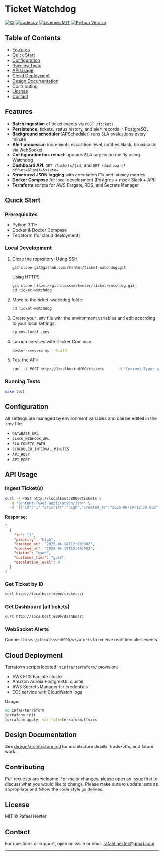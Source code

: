 # Ticket Watchdog

[![CI](https://github.com/rhenter/ticket-watchdog/actions/workflows/ci.yml/badge.svg)](https://github.com/rhenter/ticket-watchdog/actions/workflows/ci.yml)
[![codecov](https://codecov.io/gh/rhenter/ticket-watchdog/branch/main/graph/badge.svg)](https://codecov.io/gh/rhenter/ticket-watchdog)
[![License: MIT](https://img.shields.io/badge/License-MIT-yellow.svg)](LICENSE)
[![Python Version](https://img.shields.io/badge/python-3.11%2B-blue.svg)](https://www.python.org/downloads/)

## Table of Contents
- [Features](#features)
- [Quick Start](#quick-start)
- [Configuration](#configuration)
- [Running Tests](#running-tests)
- [API Usage](#api-usage)
- [Cloud Deployment](#cloud-deployment)
- [Design Documentation](#design-documentation)
- [Contributing](#contributing)
- [License](#license)
- [Contact](#contact)

## Features

- **Batch ingestion** of ticket events via `POST /tickets`
- **Persistence**: tickets, status history, and alert records in PostgreSQL
- **Background scheduler** (APScheduler) runs SLA evaluations every minute
- **Alert processor**: increments escalation level, notifies Slack, broadcasts via WebSocket
- **Configuration hot-reload**: updates SLA targets on the fly using Watchdog
- **Dashboard API**: `GET /tickets/{id}` and `GET /dashboard?offset=&limit=&state=`
- **Structured JSON logging** with correlation IDs and latency metrics
- **Docker Compose** for local development (Postgres + mock Slack + API)
- **Terraform** scripts for AWS Fargate, RDS, and Secrets Manager

## Quick Start

### Prerequisites

- Python 3.11+
- Docker & Docker Compose
- Terraform (for cloud deployment)

### Local Development

1. Clone the repository:
   Using SSH
   ```bash
   git clone git@github.com:rhenter/ticket-watchdog.git
   ```
   Using HTTPS
   ```bash
   git clone https://github.com/rhenter/ticket-watchdog.git
   cd ticket-watchdog
   ```

2. Move to the ticket-watchdog folder
   ```bash 
   cd ticket-watchdog
   ```

3. Create your .env file with the environment variables and edit according to your local settings:
   ```bash
   cp env.local .env
   ```

4. Launch services with Docker Compose:
   ```bash
   docker-compose up --build
   ```

5. Test the API:
   ```bash
   curl -X POST http://localhost:8000/tickets      -H "Content-Type: application/json"      -d '[{"id":"1","priority":"high","created_at":"2025-06-18T12:00:00Z","updated_at":"2025-06-18T12:00:00Z","status":"open","customer_tier":"gold"}]'
   ```

### Running Tests

```bash
make test
```

## Configuration

All settings are managed by environment variables and can be edited in the .env file:

- `DATABASE_URL`
- `SLACK_WEBHOOK_URL`
- `SLA_CONFIG_PATH`
- `SCHEDULER_INTERVAL_MINUTES`
- `API_HOST`
- `API_PORT`

## API Usage

### Ingest Ticket(s)
```bash
curl -X POST http://localhost:8000/tickets \
  -H "Content-Type: application/json" \
  -d '[{"id":"1","priority":"high","created_at":"2025-06-18T12:00:00Z","updated_at":"2025-06-18T12:00:00Z","status":"open","customer_tier":"gold"}]'
```
**Response:**
```json
[
  {
    "id": "1",
    "priority": "high",
    "created_at": "2025-06-18T12:00:00Z",
    "updated_at": "2025-06-18T12:00:00Z",
    "status": "open",
    "customer_tier": "gold",
    "escalation_level": 0
  }
]
```

### Get Ticket by ID
```bash
curl http://localhost:8000/tickets/1
```

### Get Dashboard (all tickets)
```bash
curl http://localhost:8000/dashboard
```

### WebSocket Alerts
Connect to `ws://localhost:8000/ws/alerts` to receive real-time alert events.

## Cloud Deployment

Terraform scripts located in `infra/terraform/` provision:

- AWS ECS Fargate cluster
- Amazon Aurora PostgreSQL cluster
- AWS Secrets Manager for credentials
- ECS service with CloudWatch logs

Usage:
```bash
cd infra/terraform
terraform init
terraform apply -var-file=terraform.tfvars
```

## Design Documentation

See [design/architecture.md](design/architecture.md) for architecture details, trade-offs, and future work.

## Contributing
Pull requests are welcome! For major changes, please open an issue first to discuss what you would like to change. Please make sure to update tests as appropriate and follow the code style guidelines.

## License
MIT © Rafael Henter

## Contact
For questions or support, open an issue or email [rafael.henter@gmail.com](mailto:rafael.henter@gmail.com).

---
